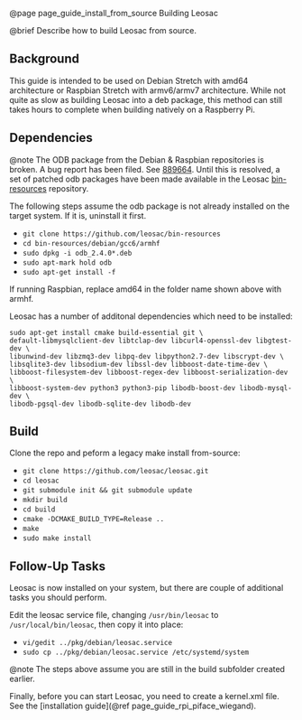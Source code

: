 @page page_guide_install_from_source Building Leosac

@brief Describe how to build Leosac from source.


Background
----------

This guide is intended to be used on Debian Stretch with amd64 architecture or Raspbian Stretch with armv6/armv7 architecture.
While not quite as slow as building Leosac into a deb package, this method can still takes hours to complete when building natively on a Raspberry Pi.


Dependencies
------------

@note The ODB package from the Debian & Raspbian repositories is broken. A bug report has been filed. See [889664](https://bugs.debian.org/cgi-bin/bugreport.cgi?bug=889664). Until this is resolved, a set of patched odb packages have been made available in the Leosac [bin-resources](https://github.com/leosac/bin-resources) repository.

The following steps assume the odb package is not already installed on the target system. If it is, uninstall it first.
  + `git clone https://github.com/leosac/bin-resources`
  + `cd bin-resources/debian/gcc6/armhf`
  + `sudo dpkg -i odb_2.4.0*.deb`
  + `sudo apt-mark hold odb`
  + `sudo apt-get install -f`

If running Raspbian, replace amd64 in the folder name shown above with armhf.

Leosac has a number of additonal dependencies which need to be installed:
```
sudo apt-get install cmake build-essential git \
default-libmysqlclient-dev libtclap-dev libcurl4-openssl-dev libgtest-dev \
libunwind-dev libzmq3-dev libpq-dev libpython2.7-dev libscrypt-dev \
libsqlite3-dev libsodium-dev libssl-dev libboost-date-time-dev \
libboost-filesystem-dev libboost-regex-dev libboost-serialization-dev \
libboost-system-dev python3 python3-pip libodb-boost-dev libodb-mysql-dev \
libodb-pgsql-dev libodb-sqlite-dev libodb-dev
```


Build
-----

Clone the repo and peform a legacy make install from-source:
  + `git clone https://github.com/leosac/leosac.git`
  + `cd leosac`
  + `git submodule init && git submodule update`
  + `mkdir build`
  + `cd build`
  + `cmake -DCMAKE_BUILD_TYPE=Release ..`
  + `make`
  + `sudo make install`


Follow-Up Tasks
---------------

Leosac is now installed on your system, but there are couple of additional tasks you should perform.

Edit the leosac service file, changing `/usr/bin/leosac` to `/usr/local/bin/leosac`, then copy it into place:
  + `vi/gedit ../pkg/debian/leosac.service`
  + `sudo cp ../pkg/debian/leosac.service /etc/systemd/system`

@note The steps above assume you are still in the build subfolder created earlier.

Finally, before you can start Leosac, you need to create a kernel.xml file. See the [installation guide](@ref page_guide_rpi_piface_wiegand).

